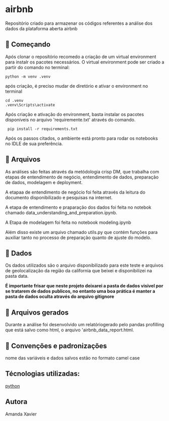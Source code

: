 # airbnb
Repositório criado para armazenar os códigos referentes a análise dos dados da plataforma aberta airbnb

## 🚀 Começando

Após clonar o reposítório recomedo a criação de um virtual environment para instalr os pacotes necessários.  O virtual environment pode ser criado a partir do comando no terminal:

```
python -m venv .venv
```
após criação, é preciso mudar de diretório e ativar o environment no terminal

```
cd .venv
.venv\Scripts\activate
```

Após criação e ativação do environment, basta instalar os pacotes disponíveis no arquivo 'requiremente.txt' através do comando.
```
 pip install -r requirements.txt
```

Após os passos citados, o ambiente está pronto para rodar os notebooks no IDLE de sua preferência.

## 🚀 Arquivos

As análises são feitas através da metódologia crisp DM, que trabalha com etapas de entendimento de negócio, entendimento de dados, preparação de dados, modelagem e deployment.

A etapaa de entendimento de negócio foi feita através da leitura do documento disponibilizado e pesquisas na internet.

A etapa de entendimento e praparação dos dados foi feita no notebok chamado data_understanding_and_preparation.ipynb.

A Etapa de modelagem foi feita no notebook modeling.ipynb

Além disso existe um arquivo chamado utils.py que contém funções para auxiliar tanto no processo de preparação quanto de ajuste do modelo.

## 🚀 Dados

Os dados utilizados são o arquivo disponibilizado para este teste e arquivos de geolocalização da região da california  que beixei e disponibilizei na pasta data.

**É importante frisar que neste projeto deixarei a pasta de dados visivel por se tratarem de dados publicos, no entanto uma boa prática é manter a pasta de dados oculta através do arquivo gitignore**

## 🚀 Arquivos gerados

Durante a análise foi desenvolvido um relatóriogerado pelo pandas profilling que está salvo como html, o arquivo 'airbnb_data_report.html.

## 🚀 Convenções e padronizações

nome das variáveis e dados salvos estão no formato camel case

## Técnologias utilizadas:

[python](https://www.python.org/)

## Autora

Amanda Xavier